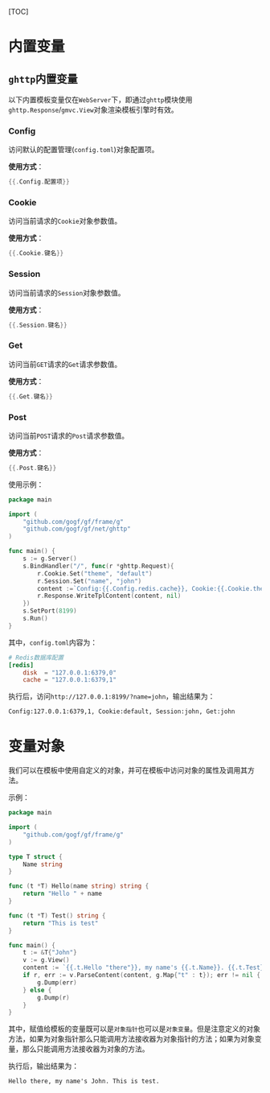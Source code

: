 [TOC]



# 内置变量

## `ghttp`内置变量

以下内置模板变量仅在`WebServer`下，即通过`ghttp`模块使用`ghttp.Response`/`gmvc.View`对象渲染模板引擎时有效。

### Config
访问默认的配置管理(`config.toml`)对象配置项。

**使用方式**：
```go
{{.Config.配置项}}
```

### Cookie
访问当前请求的`Cookie`对象参数值。

**使用方式**：
```go
{{.Cookie.键名}}
```

### Session
访问当前请求的`Session`对象参数值。

**使用方式**：
```go
{{.Session.键名}}
```

### Get
访问当前`GET`请求的`Get`请求参数值。

**使用方式**：
```go
{{.Get.键名}}
```

### Post
访问当前`POST`请求的`Post`请求参数值。

**使用方式**：
```go
{{.Post.键名}}
```


使用示例：
```go
package main

import (
    "github.com/gogf/gf/frame/g"
    "github.com/gogf/gf/net/ghttp"
)

func main() {
    s := g.Server()
    s.BindHandler("/", func(r *ghttp.Request){
        r.Cookie.Set("theme", "default")
        r.Session.Set("name", "john")
        content :=`Config:{{.Config.redis.cache}}, Cookie:{{.Cookie.theme}}, Session:{{.Session.name}}, Get:{{.Get.name}}`
        r.Response.WriteTplContent(content, nil)
    })
    s.SetPort(8199)
    s.Run()
}
```

其中，`config.toml`内容为：
```toml
# Redis数据库配置
[redis]
    disk  = "127.0.0.1:6379,0"
    cache = "127.0.0.1:6379,1"
```

执行后，访问`http://127.0.0.1:8199/?name=john`，输出结果为：
```html
Config:127.0.0.1:6379,1, Cookie:default, Session:john, Get:john
```



# 变量对象

我们可以在模板中使用自定义的对象，并可在模板中访问对象的属性及调用其方法。

示例：

```go
package main

import (
    "github.com/gogf/gf/frame/g"
)

type T struct {
    Name string
}

func (t *T) Hello(name string) string {
    return "Hello " + name
}

func (t *T) Test() string {
    return "This is test"
}

func main() {
    t := &T{"John"}
    v := g.View()
    content := `{{.t.Hello "there"}}, my name's {{.t.Name}}. {{.t.Test}}.`
    if r, err := v.ParseContent(content, g.Map{"t" : t}); err != nil {
        g.Dump(err)
    } else {
        g.Dump(r)
    }
}
```
其中，赋值给模板的变量既可以是`对象指针`也可以是`对象变量`。但是注意定义的对象方法，如果为对象指针那么只能调用方法接收器为对象指针的方法；如果为对象变量，那么只能调用方法接收器为对象的方法。

执行后，输出结果为：
```html
Hello there, my name's John. This is test.
```
